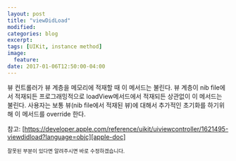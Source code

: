 ```yaml
---
layout: post
title: "viewDidLoad"
modified:
categories: blog
excerpt:
tags: [UIKit, instance method]
image:
  feature:
date: 2017-01-06T12:50:00-04:00
---
```


뷰 컨트롤러가 뷰 계층을 메모리에 적재할 때 이 메서드는 불린다.
뷰 계층이 nib file에서 적재되든 프로그래밍적으로 loadView메서드에서 적재되든 상관없이 이 메서드는 불린다.
사용자는 보통 뷰(nib file에서 적재된 뷰)에 대해서 추가적인 초기화를 하기위해 이 메서드를 override 한다.

참고: [https://developer.apple.com/reference/uikit/uiviewcontroller/1621495-viewdidload?language=objc][apple-doc]


<sub>잘못된 부분이 있다면 알려주시면 바로 수정하겠습니다.</sub>

[apple-doc]: https://developer.apple.com/reference/uikit/uiviewcontroller/1621495-viewdidload?language=objc
